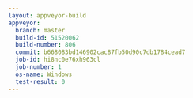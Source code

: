 ```yaml
---
layout: appveyor-build
appveyor:
  branch: master
  build-id: 51520062
  build-number: 806
  commit: b668083bd146902cac87fb50d90c7db1784cead7
  job-id: hi8nc0e76xh963cl
  job-number: 1
  os-name: Windows
  test-result: 0
---
```

